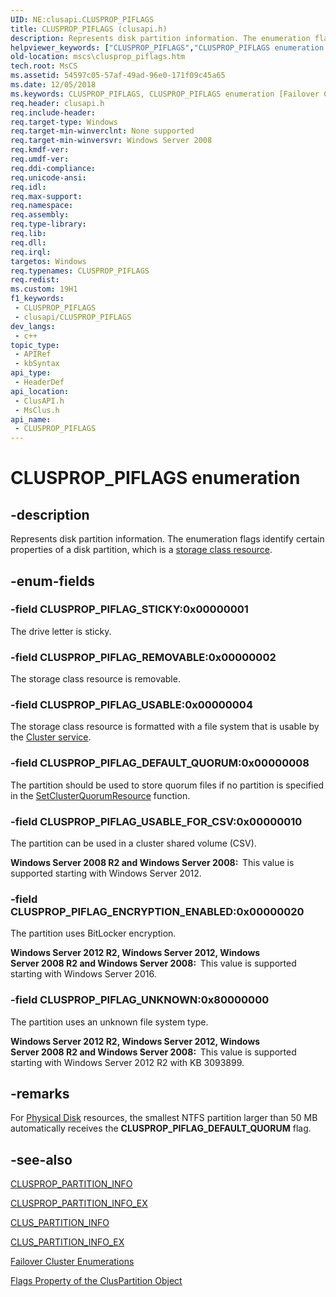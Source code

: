 ```yaml
---
UID: NE:clusapi.CLUSPROP_PIFLAGS
title: CLUSPROP_PIFLAGS (clusapi.h)
description: Represents disk partition information. The enumeration flags identify certain properties of a disk partition, which is a storage class resource.
helpviewer_keywords: ["CLUSPROP_PIFLAGS","CLUSPROP_PIFLAGS enumeration [Failover Cluster]","CLUSPROP_PIFLAG_DEFAULT_QUORUM","CLUSPROP_PIFLAG_ENCRYPTION_ENABLED","CLUSPROP_PIFLAG_REMOVABLE","CLUSPROP_PIFLAG_STICKY","CLUSPROP_PIFLAG_UNKNOWN","CLUSPROP_PIFLAG_USABLE","CLUSPROP_PIFLAG_USABLE_FOR_CSV","_CLUSPROP_PIFLAGS","_CLUSPROP_PIFLAGS enumeration [Failover Cluster]","clusapi/CLUSPROP_PIFLAGS","clusapi/CLUSPROP_PIFLAG_DEFAULT_QUORUM","clusapi/CLUSPROP_PIFLAG_ENCRYPTION_ENABLED","clusapi/CLUSPROP_PIFLAG_REMOVABLE","clusapi/CLUSPROP_PIFLAG_STICKY","clusapi/CLUSPROP_PIFLAG_UNKNOWN","clusapi/CLUSPROP_PIFLAG_USABLE","clusapi/CLUSPROP_PIFLAG_USABLE_FOR_CSV","clusapi/_CLUSPROP_PIFLAGS","msclus/CLUSPROP_PIFLAGS","msclus/CLUSPROP_PIFLAG_DEFAULT_QUORUM","msclus/CLUSPROP_PIFLAG_ENCRYPTION_ENABLED","msclus/CLUSPROP_PIFLAG_REMOVABLE","msclus/CLUSPROP_PIFLAG_STICKY","msclus/CLUSPROP_PIFLAG_UNKNOWN","msclus/CLUSPROP_PIFLAG_USABLE","msclus/CLUSPROP_PIFLAG_USABLE_FOR_CSV","msclus/_CLUSPROP_PIFLAGS","mscs.clusprop_piflags"]
old-location: mscs\clusprop_piflags.htm
tech.root: MsCS
ms.assetid: 54597c05-57af-49ad-96e0-171f09c45a65
ms.date: 12/05/2018
ms.keywords: CLUSPROP_PIFLAGS, CLUSPROP_PIFLAGS enumeration [Failover Cluster], CLUSPROP_PIFLAG_DEFAULT_QUORUM, CLUSPROP_PIFLAG_ENCRYPTION_ENABLED, CLUSPROP_PIFLAG_REMOVABLE, CLUSPROP_PIFLAG_STICKY, CLUSPROP_PIFLAG_UNKNOWN, CLUSPROP_PIFLAG_USABLE, CLUSPROP_PIFLAG_USABLE_FOR_CSV, _CLUSPROP_PIFLAGS, _CLUSPROP_PIFLAGS enumeration [Failover Cluster], clusapi/CLUSPROP_PIFLAGS, clusapi/CLUSPROP_PIFLAG_DEFAULT_QUORUM, clusapi/CLUSPROP_PIFLAG_ENCRYPTION_ENABLED, clusapi/CLUSPROP_PIFLAG_REMOVABLE, clusapi/CLUSPROP_PIFLAG_STICKY, clusapi/CLUSPROP_PIFLAG_UNKNOWN, clusapi/CLUSPROP_PIFLAG_USABLE, clusapi/CLUSPROP_PIFLAG_USABLE_FOR_CSV, clusapi/_CLUSPROP_PIFLAGS, msclus/CLUSPROP_PIFLAGS, msclus/CLUSPROP_PIFLAG_DEFAULT_QUORUM, msclus/CLUSPROP_PIFLAG_ENCRYPTION_ENABLED, msclus/CLUSPROP_PIFLAG_REMOVABLE, msclus/CLUSPROP_PIFLAG_STICKY, msclus/CLUSPROP_PIFLAG_UNKNOWN, msclus/CLUSPROP_PIFLAG_USABLE, msclus/CLUSPROP_PIFLAG_USABLE_FOR_CSV, msclus/_CLUSPROP_PIFLAGS, mscs.clusprop_piflags
req.header: clusapi.h
req.include-header: 
req.target-type: Windows
req.target-min-winverclnt: None supported
req.target-min-winversvr: Windows Server 2008
req.kmdf-ver: 
req.umdf-ver: 
req.ddi-compliance: 
req.unicode-ansi: 
req.idl: 
req.max-support: 
req.namespace: 
req.assembly: 
req.type-library: 
req.lib: 
req.dll: 
req.irql: 
targetos: Windows
req.typenames: CLUSPROP_PIFLAGS
req.redist: 
ms.custom: 19H1
f1_keywords:
 - CLUSPROP_PIFLAGS
 - clusapi/CLUSPROP_PIFLAGS
dev_langs:
 - c++
topic_type:
 - APIRef
 - kbSyntax
api_type:
 - HeaderDef
api_location:
 - ClusAPI.h
 - MsClus.h
api_name:
 - CLUSPROP_PIFLAGS
---
```


# CLUSPROP_PIFLAGS enumeration


## -description

Represents disk partition information.  The enumeration flags identify certain properties of a disk partition, 
    which is a 
    <a href="/previous-versions/windows/desktop/mscs/s-gly">storage class resource</a>.

## -enum-fields

### -field CLUSPROP_PIFLAG_STICKY:0x00000001

The drive letter is sticky.

### -field CLUSPROP_PIFLAG_REMOVABLE:0x00000002

The storage class resource is removable.

### -field CLUSPROP_PIFLAG_USABLE:0x00000004

The storage class resource is formatted with a file system that is usable by the 
      <a href="/previous-versions/windows/desktop/mscs/cluster-service">Cluster service</a>.

### -field CLUSPROP_PIFLAG_DEFAULT_QUORUM:0x00000008

The partition should be used to store quorum files if no partition is specified in the 
      <a href="/windows/desktop/api/clusapi/nf-clusapi-setclusterquorumresource">SetClusterQuorumResource</a> function.

### -field CLUSPROP_PIFLAG_USABLE_FOR_CSV:0x00000010

The partition can be used in a cluster shared volume (CSV).

<b>Windows Server 2008 R2 and Windows Server 2008:  </b>This value is supported starting with Windows Server 2012.

### -field CLUSPROP_PIFLAG_ENCRYPTION_ENABLED:0x00000020

The partition uses BitLocker encryption.

<b>Windows Server 2012 R2, Windows Server 2012, Windows Server 2008 R2 and Windows Server 2008:  </b>This value is supported starting with Windows Server 2016.

### -field CLUSPROP_PIFLAG_UNKNOWN:0x80000000

The partition uses an unknown file system type.

<b>Windows Server 2012 R2, Windows Server 2012, Windows Server 2008 R2 and Windows Server 2008:  </b>This value is supported starting with Windows Server 2012 R2 with KB 3093899.

## -remarks

For <a href="/previous-versions/windows/desktop/mscs/physical-disk">Physical Disk</a> resources, the smallest NTFS partition 
     larger than 50 MB automatically receives the <b>CLUSPROP_PIFLAG_DEFAULT_QUORUM</b> flag.

## -see-also

<a href="/previous-versions/windows/desktop/api/clusapi/ns-clusapi-clusprop_partition_info">CLUSPROP_PARTITION_INFO</a>



<a href="/previous-versions/windows/desktop/api/clusapi/ns-clusapi-clusprop_partition_info_ex">CLUSPROP_PARTITION_INFO_EX</a>



<a href="/previous-versions/windows/desktop/api/clusapi/ns-clusapi-clus_partition_info">CLUS_PARTITION_INFO</a>



<a href="/previous-versions/windows/desktop/api/clusapi/ns-clusapi-clus_partition_info_ex">CLUS_PARTITION_INFO_EX</a>



<a href="/previous-versions/windows/desktop/mscs/cluster-enumerations">Failover Cluster Enumerations</a>



<a href="/previous-versions/windows/desktop/mscs/cluspartition-flags">Flags Property of the ClusPartition Object</a>

